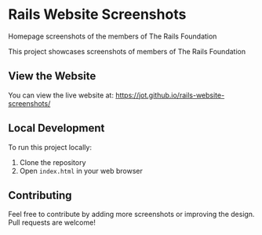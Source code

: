 # Rails Website Screenshots
Homepage screenshots of the members of The Rails Foundation 


This project showcases screenshots of members of The Rails Foundation

## View the Website

You can view the live website at: https://jot.github.io/rails-website-screenshots/

## Local Development

To run this project locally:

1. Clone the repository
2. Open `index.html` in your web browser

## Contributing

Feel free to contribute by adding more screenshots or improving the design. Pull requests are welcome!